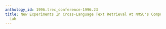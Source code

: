 ```yaml
---
anthology_id: 1996.trec_conference-1996.23
title: New Experiments In Cross-Language Text Retrieval At NMSU's Computing Research
  Lab
---
```

